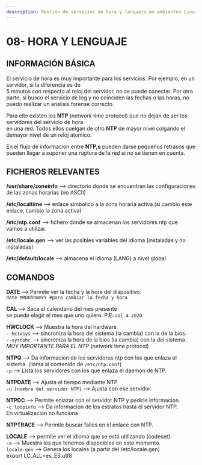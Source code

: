 ```yaml
---
description: Gestión de servicios de hora y lenguaje en ambientes Linux
---
```


# 08- HORA Y LENGUAJE

## **INFORMACIÓN BÁSICA**

El servicio de hora es muy importante para los servicios. Por ejemplo, en un servidor, si la diferencia es de  
5 minutos con respecto al reloj del servidor, no se puede conectar. Por otra parte, si busco el servicio de log y no coinciden las fechas o las horas, no puedo realizar un analisis forense correcto.

Para ello existen los **NTP** \(network time protocol\) que no dejan de ser los servidores del servicio de hora  
en una red. Todos ellos cuelgan de otro **NTP** de mayor nivel colgando el demayor nivel de un reloj atomico.

En el flujo de informacion entre **NTP,s** pueden darse pequeños retrasos que pueden llegar a suponer una ruptura de la red si no se tienen en cuenta.

## **FICHEROS RELEVANTES**

**/usr/share/zoneinfo** --&gt; directorio donde se encuentran las configuraciones de las zonas horarias \(no ASCII\)

**/etc/localtime** --&gt; enlace simbolico a la zona horaria activa \(si cambio este enlace, cambio la zona activa\)

**/etc/ntp.conf** --&gt; fichero donde se almacenan los servidores ntp que vamos a utilizar.

**/etc/locale.gen** --&gt; ver las posibles variables del idioma \(instaladas y no instaladas\)

**/etc/default/locale** --&gt; almacena el idioma \(LANG\) a nivel global.

## **COMANDOS**

**DATE** --&gt; Permite ver la fecha y la hora del dispositivo.  
 `date MMDDhhmmYY #para cambiar la fecha y hora`

**CAL** --&gt; Saca el calendario del mes presente  
 se puede elegir el mes que uno quiere. P.E: `cal 4 2020`

**HWCLOCK** --&gt; Muestra la hora del hardware  
 `--hctosys` --&gt; sincroniza la hora del sistema \(la cambia\) con la de la bios.  
 `--systohc` --&gt; sincroniza la hora de la bios \(la cambia\) con la del sistema.  
 _MUY IMPORTANTE_ _PARA EL NTP_ \(network time protocol\)

**NTPQ** --&gt; Da informacion de los servidores ntp con los que enlaza el sistema. \(llama al contenido de `/etc/ntp.conf`\)  
 `-p` --&gt; Lista los servidores con los que enlaza el daemon de NTP.

**NTPDATE** --&gt; Ajusta el tiempo mediante NTP  
 `-u [nombre del servidor NTP]` --&gt; Ajusta con ese servidor.

**NTPDC** --&gt; Permite enlazar con el servidor NTP y pedirle informacion.  
 `-c loopinfo` --&gt; Da informacion de los estratos hasta el servidor NTP.  
 En virtualizacion no funciona

**NTPTRACE** --&gt; Permite buscar fallos en el enlace con NTP.

**LOCALE** --&gt; permite ver el idioma que se está utilizando \(codeset\)  
 `-a` --&gt; Muestra los que tenemos disponibles en este momento.  
 `locale-gen` --&gt; Genera los locales \(a partir del /etc/locale.gen\)  
 export LC\_ALL=es\_ES.utf8

